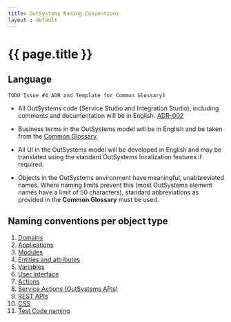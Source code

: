 ```yaml
---
title: OutSystems Naming Conventions
layout : default
---
```


# {{ page.title }}

## Language

    TODO Issue #4 ADR and Template for Common Glossary1

* All OutSystems code (Service Studio and Integration Studio), including comments and documentation will be in English. [ADR-002](adr\ADR-002-standard-language-is-English.html)
* Business terms in the OutSystems model will be in English and be taken from the [Common Glossary](common-glossary-template.html).

* All UI in the OutSystems model will be developed in English and may be translated using the standard OutSystems localization features if required.
* Objects in the OutSystems environment have meaningful, unabbreviated names. Where naming limits prevent this (most OutSystems element names have a limit of 50 characters), standard abbreviations as provided in the **Common Glossary** must be used.

## Naming conventions per object type

1. [Domains](naming\domain-naming.html)
1. [Applications](naming\application-naming.html)
1. [Modules](naming\module-naming.html)
1. [Entities and attributes](naming\enitity-naming.html)
1. [Variables](naming\variable-naming.html)
1. [User Interface](naming\user-interface-naming.html)
1. [Actions](naming\action-naming.html)
1. [Service Actions (OutSystems APIs)](naming\service-action-naming.html)
1. [REST APIs](naming\rest-api-naming.html)
1. [CSS](naming\css-naming.html)
1. [Test Code naming](naming\test-code-naming.html)
